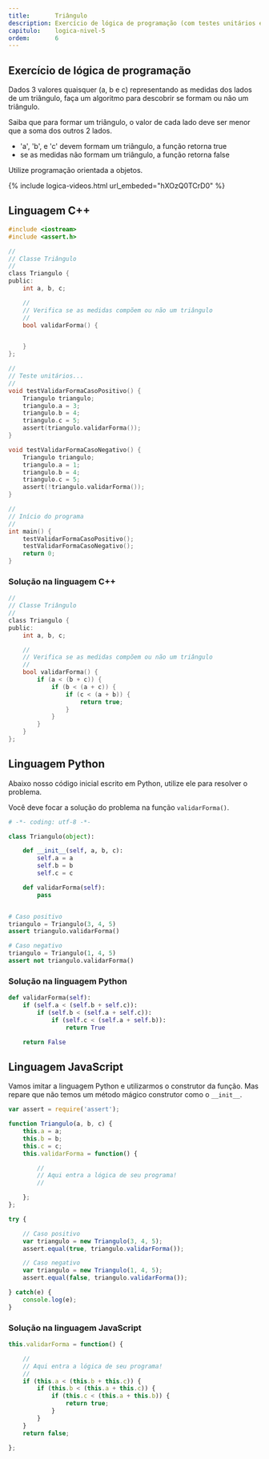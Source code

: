 ```yaml
---
title:       Triângulo
description: Exercício de lógica de programação (com testes unitários e OOP) para descobrir se os lados informados formam ou não um triângulo.
capitulo:    logica-nivel-5
ordem:       6
---
```




Exercício de lógica de programação
---

Dados 3 valores quaisquer (a, b e c) representando as medidas dos lados de um triângulo,
faça um algoritmo para descobrir se formam ou não um triângulo.

Saiba que para formar um triângulo, o valor de cada lado deve ser menor que a soma dos outros 2 lados.

- 'a', 'b', e 'c' devem formam um triângulo, a função retorna true
- se as medidas não formam um triângulo, a função retorna false


Utilize programação orientada a objetos.

{% include logica-videos.html url_embeded="hXOzQ0TCrD0" %}



Linguagem C++
---

```c
#include <iostream>
#include <assert.h>

//
// Classe Triângulo
//
class Triangulo {
public:
    int a, b, c;

    //
    // Verifica se as medidas compõem ou não um triângulo
    //
    bool validarForma() {


    }
};

//
// Teste unitários...
//
void testValidarFormaCasoPositivo() {
    Triangulo triangulo;
    triangulo.a = 3;
    triangulo.b = 4;
    triangulo.c = 5;
    assert(triangulo.validarForma());
}

void testValidarFormaCasoNegativo() {
    Triangulo triangulo;
    triangulo.a = 1;
    triangulo.b = 4;
    triangulo.c = 5;
    assert(!triangulo.validarForma());
}

//
// Início do programa
//
int main() {
    testValidarFormaCasoPositivo();
    testValidarFormaCasoNegativo();
    return 0;
}
```

### Solução na linguagem C++

```c
//
// Classe Triângulo
//
class Triangulo {
public:
    int a, b, c;

    //
    // Verifica se as medidas compõem ou não um triângulo
    //
    bool validarForma() {
        if (a < (b + c)) {
            if (b < (a + c)) {
                if (c < (a + b)) {
                    return true;
                }
            }
        }
    }
};
```



Linguagem Python
---

Abaixo nosso código inicial escrito em Python, utilize ele para resolver o problema.

Você deve focar a solução do problema na função `validarForma()`.

```python
# -*- coding: utf-8 -*-

class Triangulo(object):

    def __init__(self, a, b, c):
        self.a = a
        self.b = b
        self.c = c

    def validarForma(self):
        pass


# Caso positivo
triangulo = Triangulo(3, 4, 5)
assert triangulo.validarForma()

# Caso negativo
triangulo = Triangulo(1, 4, 5)
assert not triangulo.validarForma()

```


### Solução na linguagem Python

```python
def validarForma(self):
    if (self.a < (self.b + self.c)):
        if (self.b < (self.a + self.c)):
            if (self.c < (self.a + self.b)):
                return True

    return False
```




Linguagem JavaScript
---

Vamos imitar a linguagem Python e utilizarmos o construtor da função. Mas repare que não temos um método mágico construtor
como o `__init__`.


```javascript
var assert = require('assert');

function Triangulo(a, b, c) {
    this.a = a;
    this.b = b;
    this.c = c;
    this.validarForma = function() {

        //
        // Aqui entra a lógica de seu programa!
        //

    };
};

try {

    // Caso positivo
    var triangulo = new Triangulo(3, 4, 5);
    assert.equal(true, triangulo.validarForma());

    // Caso negativo
    var triangulo = new Triangulo(1, 4, 5);
    assert.equal(false, triangulo.validarForma());

} catch(e) {
    console.log(e);
}
```


### Solução na linguagem JavaScript

```javascript
this.validarForma = function() {

    //
    // Aqui entra a lógica de seu programa!
    //
    if (this.a < (this.b + this.c)) {
        if (this.b < (this.a + this.c)) {
            if (this.c < (this.a + this.b)) {
                return true;
            }
        }
    }
    return false;

};
```


